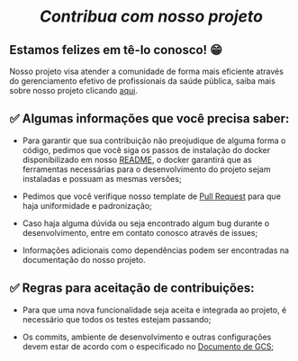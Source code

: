 # ***<p align="center">   Contribua com nosso projeto </p>***

##  Estamos felizes em tê-lo conosco! 😁
Nosso projeto visa atender a comunidade de forma mais eficiente através do gerenciamento efetivo de profissionais da saúde pública, saiba mais sobre nosso projeto clicando [aqui]().

##  ✅ Algumas informações que você precisa saber:

 * Para garantir que sua contribuição não preojudique de alguma forma o código, pedimos que você siga os passos de instalação do docker disponibilizado em nosso [README](https://github.com/fga-gpp-mds/2018.1_Gestao_de_Internacoes_Cirurgicas_GIC/blob/master/README.md), o docker garantirá que as ferramentas necessárias para o desenvolvimento do projeto sejam instaladas e possuam as mesmas versões; 
 
 * Pedimos que você verifique nosso template de [Pull Request]() para que haja uniformidade e padronização;
 
 * Caso haja alguma dúvida ou seja encontrado algum bug durante o desenvolvimento, entre em contato conosco através de issues;
 
 * Informações adicionais como dependências podem ser encontradas na documentação do nosso projeto.

 ## ✅ Regras para aceitação de contribuições:

 * Para que uma nova funcionalidade seja aceita e integrada ao projeto, é necessário que todos os testes estejam passando;

 * Os commits, ambiente de desenvolvimento e outras configurações devem estar de acordo com o especificado no [Documento de GCS](https://github.com/fga-gpp-mds/2018.1_Gestao_de_Internacoes_Cirurgicas_GIC/blob/docs/docs/documentos/Documento_GCS.md);

